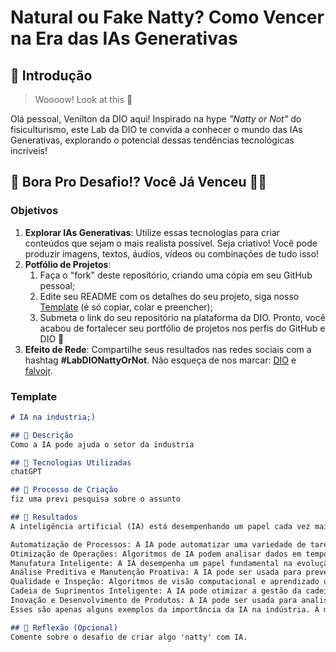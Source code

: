 # Natural ou Fake Natty? Como Vencer na Era das IAs Generativas

## 🚀 Introdução

> Woooow! Look at this 👀

Olá pessoal, Venilton da DIO aqui! Inspirado na hype _"Natty or Not"_ do fisiculturismo, este Lab da DIO te convida a conhecer o mundo das IAs Generativas, explorando o potencial dessas tendências tecnológicas incríveis!

## 🎯 Bora Pro Desafio!? Você Já Venceu 💪🤓

### Objetivos

1. **Explorar IAs Generativas**: Utilize essas tecnologias para criar conteúdos que sejam o mais realista possível. Seja criativo! Você pode produzir imagens, textos, áudios, vídeos ou combinações de tudo isso!
1. **Potfólio de Projetos**:
    1. Faça o "fork" deste repositório, criando uma cópia em seu GitHub pessoal;
    2. Edite seu README com os detalhes do seu projeto, siga nosso [Template](#template) (é só copiar, colar e preencher);
    3. Submeta o link do seu repositório na plataforma da DIO. Pronto, você acabou de fortalecer seu portfólio de projetos nos perfis do GitHub e DIO 🚀
1. **Efeito de Rede**: Compartilhe seus resultados nas redes sociais com a hashtag **#LabDIONattyOrNot**. Não esqueça de nos marcar: [DIO](https://www.linkedin.com/school/dio-makethechange) e [falvojr](https://www.linkedin.com/in/falvojr).

### Template

```markdown
# IA na industria;)

## 📒 Descrição
Como a IA pode ajuda o setor da industria 

## 🤖 Tecnologias Utilizadas
chatGPT

## 🧐 Processo de Criação
fiz uma previ pesquisa sobre o assunto

## 🚀 Resultados
A inteligência artificial (IA) está desempenhando um papel cada vez mais importante na indústria devido à sua capacidade de automatizar processos, otimizar operações e gerar insights valiosos a partir de grandes volumes de dados. Aqui estão alguns detalhes sobre a importância da IA na indústria:

Automatização de Processos: A IA pode automatizar uma variedade de tarefas repetitivas e baseadas em regras, permitindo que as empresas reduzam custos, aumentem a eficiência e minimizem erros humanos. Isso é especialmente útil em linhas de produção, logística e controle de qualidade.
Otimização de Operações: Algoritmos de IA podem analisar dados em tempo real para otimizar processos de fabricação, prever falhas de equipamentos, otimizar o uso de recursos e reduzir o tempo de inatividade. Isso ajuda as empresas a melhorar sua produtividade e competitividade.
Manufatura Inteligente: A IA desempenha um papel fundamental na evolução da manufatura tradicional para a manufatura inteligente, onde máquinas e sistemas são interconectados e capazes de tomar decisões autônomas com base em dados. Isso permite a personalização em massa, produção sob demanda e uma resposta mais ágil às mudanças no mercado.
Análise Preditiva e Manutenção Proativa: A IA pode ser usada para prever padrões e tendências em dados históricos, permitindo uma manutenção preditiva de equipamentos industriais. Ao detectar sinais de falha iminente, as empresas podem programar manutenção preventiva para evitar tempo de inatividade não planejado e reduzir custos de reparo.
Qualidade e Inspeção: Algoritmos de visão computacional e aprendizado de máquina podem ser usados para inspecionar produtos e identificar defeitos com precisão e rapidez. Isso ajuda a garantir a qualidade do produto final e reduzir o desperdício.
Cadeia de Suprimentos Inteligente: A IA pode otimizar a gestão da cadeia de suprimentos, desde a previsão de demanda até o roteamento de transporte, permitindo uma gestão mais eficiente e ágil da cadeia de suprimentos.
Inovação e Desenvolvimento de Produtos: A IA pode ser usada para analisar dados de mercado, feedback do cliente e tendências de consumo para informar o desenvolvimento de novos produtos e serviços. Isso ajuda as empresas a permanecerem competitivas e atenderem às demandas do mercado.
Esses são apenas alguns exemplos da importância da IA na indústria. À medida que a tecnologia continua a evoluir, espera-se que seu impacto na indústria cresça ainda mais, impulsionando a eficiência, a inovação e a competitividade das empresas.

## 💭 Reflexão (Opcional)
Comente sobre o desafio de criar algo 'natty' com IA.



